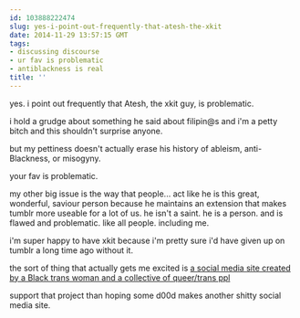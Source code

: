 ```yaml
---
id: 103888222474
slug: yes-i-point-out-frequently-that-atesh-the-xkit
date: 2014-11-29 13:57:15 GMT
tags:
- discussing discourse
- ur fav is problematic
- antiblackness is real
title: ''
---
```

yes. i point out frequently that Atesh, the xkit guy, is problematic.

i hold a grudge about something he said about filipin@s and i'm a petty bitch and this shouldn't surprise anyone. 

but my pettiness doesn't actually erase his history of ableism, anti-Blackness, or misogyny.

your fav is problematic.

my other big issue is the way that people... act like he is this great, wonderful, saviour person because he maintains an extension that makes tumblr more useable for a lot of us. 
he isn't a saint. he is a person. and is flawed and problematic. like all people. including me. 

i'm super happy to have xkit because i'm pretty sure i'd have given up on tumblr a long time ago without it.

the sort of thing that actually gets me excited is [a social media site created by a Black trans woman and a collective of queer/trans ppl][1]

support that project than hoping some d00d makes another shitty social media site.

[1]: https://www.indiegogo.com/projects/quirell